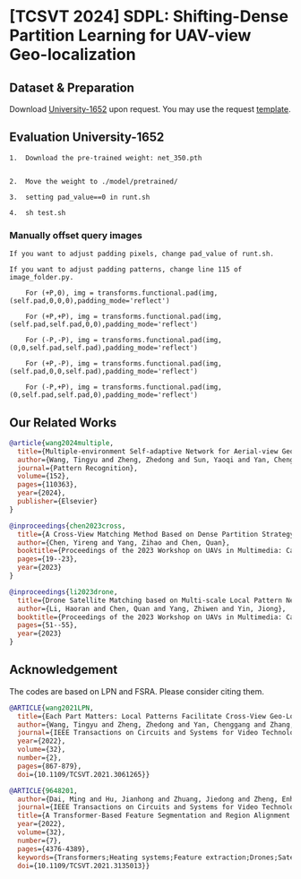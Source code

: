 
# [TCSVT 2024] SDPL: Shifting-Dense Partition Learning for UAV-view Geo-localization



## Dataset & Preparation
Download [University-1652](https://github.com/layumi/University1652-Baseline) upon request. You may use the request [template](https://github.com/layumi/University1652-Baseline/blob/master/Request.md).


## Evaluation University-1652
```
1.  Download the pre-trained weight: net_350.pth
    

2.  Move the weight to ./model/pretrained/

3.  setting pad_value==0 in runt.sh

4.  sh test.sh
```

### Manually offset query images
```
If you want to adjust padding pixels, change pad_value of runt.sh.

If you want to adjust padding patterns, change line 115 of image_folder.py.

    For (+P,0), img = transforms.functional.pad(img,(self.pad,0,0,0),padding_mode='reflect')
    
    For (+P,+P), img = transforms.functional.pad(img,(self.pad,self.pad,0,0),padding_mode='reflect')
    
    For (-P,-P), img = transforms.functional.pad(img,(0,0,self.pad,self.pad),padding_mode='reflect')
    
    For (+P,-P), img = transforms.functional.pad(img,(self.pad,0,0,self.pad),padding_mode='reflect')
    
    For (-P,+P), img = transforms.functional.pad(img,(0,self.pad,self.pad,0),padding_mode='reflect')
```



## Our Related Works
```bibtex
@article{wang2024multiple,
  title={Multiple-environment Self-adaptive Network for Aerial-view Geo-localization},
  author={Wang, Tingyu and Zheng, Zhedong and Sun, Yaoqi and Yan, Chenggang and Yang, Yi and Chua, Tat-Seng},
  journal={Pattern Recognition},
  volume={152},
  pages={110363},
  year={2024},
  publisher={Elsevier}
}
```
```bibtex
@inproceedings{chen2023cross,
  title={A Cross-View Matching Method Based on Dense Partition Strategy for UAV Geolocalization},
  author={Chen, Yireng and Yang, Zihao and Chen, Quan},
  booktitle={Proceedings of the 2023 Workshop on UAVs in Multimedia: Capturing the World from a New Perspective},
  pages={19--23},
  year={2023}
}
```
```bibtex
@inproceedings{li2023drone,
  title={Drone Satellite Matching based on Multi-scale Local Pattern Network},
  author={Li, Haoran and Chen, Quan and Yang, Zhiwen and Yin, Jiong},
  booktitle={Proceedings of the 2023 Workshop on UAVs in Multimedia: Capturing the World from a New Perspective},
  pages={51--55},
  year={2023}
}
```


## Acknowledgement
The codes are based on LPN and FSRA. Please consider citing them.
```bibtex
@ARTICLE{wang2021LPN,
  title={Each Part Matters: Local Patterns Facilitate Cross-View Geo-Localization}, 
  author={Wang, Tingyu and Zheng, Zhedong and Yan, Chenggang and Zhang, Jiyong and Sun, Yaoqi and Zheng, Bolun and Yang, Yi},
  journal={IEEE Transactions on Circuits and Systems for Video Technology}, 
  year={2022},
  volume={32},
  number={2},
  pages={867-879},
  doi={10.1109/TCSVT.2021.3061265}}
```
```bibtex
@ARTICLE{9648201,
  author={Dai, Ming and Hu, Jianhong and Zhuang, Jiedong and Zheng, Enhui},
  journal={IEEE Transactions on Circuits and Systems for Video Technology}, 
  title={A Transformer-Based Feature Segmentation and Region Alignment Method for UAV-View Geo-Localization}, 
  year={2022},
  volume={32},
  number={7},
  pages={4376-4389},
  keywords={Transformers;Heating systems;Feature extraction;Drones;Satellites;Task analysis;Location awareness;Image retrieval;geo-localization;transformer;drone},
  doi={10.1109/TCSVT.2021.3135013}}
```
